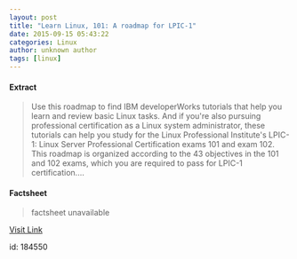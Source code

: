 ```yaml
---
layout: post
title: "Learn Linux, 101: A roadmap for LPIC-1"
date: 2015-09-15 05:43:22
categories: Linux
author: unknown author
tags: [linux]
---
```



#### Extract
>Use this roadmap to find IBM developerWorks tutorials that help you learn and review basic Linux tasks. And if you're also pursuing professional certification as a Linux system administrator, these tutorials can help you study for the Linux Professional Institute's LPIC-1: Linux Server Professional Certification exams 101 and exam 102. This roadmap is organized according to the 43 objectives in the 101 and 102 exams, which you are required to pass for LPIC-1 certification....

#### Factsheet
>factsheet unavailable

[Visit Link](http://lxer.com/module/newswire/ext_link.php?rid=219277)

id:  184550
